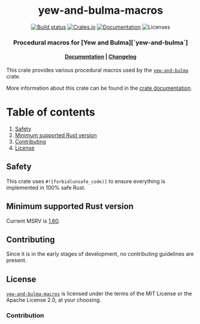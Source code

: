 <div align="center">
  <h1>yew-and-bulma-macros</h1>

[![Build status](https://github.com/filipdutescu/yew-and-bulma/actions/workflows/ci.yml/badge.svg?branch=main)](https://github.com/filipdutescu/yew-and-bulma-macros/actions/workflows/ci.yaml)
[![Crates.io](https://img.shields.io/crates/v/yew-and-bulma-macros)](https://crates.io/crates/yew-and-bulma-macros)
[![Documentation](https://docs.rs/yew-and-bulma-macros/badge.svg)](https://docs.rs/yew-and-bulma-macros)
![Licenses](https://img.shields.io/badge/license-MIT%2FApache--2.0-blue?style=flat-square)

  <h3>Procedural macros for [Yew and Bulma][`yew-and-bulma`]</h3>

  <h4>
    <a href="https://docs.rs/yew-and-bulma-macros/">Documentation</a>
    <span> | </span>
    <a href="https://github.com/filipdutescu/yew-and-bulma/blob/master/yew-and-bulma-macros/CHANGELOG.md">Changelog</a>
  </h4>
</div>

This crate provides various procedural macros used by the [`yew-and-bulma`] crate.

More information about this crate can be found in the [crate documentation][docs].

# Table of contents

1. [Safety](#safety)
2. [Minimum supported Rust version](#minimum-supported-rust-version)
2. [Contributing](#contributing)
3. [License](#license)

## Safety

This crate uses `#![forbid(unsafe_code)]` to ensure everything is implemented
in 100% safe Rust.

## Minimum supported Rust version

Current MSRV is [1.60](https://blog.rust-lang.org/2022/04/07/Rust-1.60.0.html).

## Contributing

Since it is in the early stages of development, no contributing guidelines are
present.

## License

[`yew-and-bulma-macros`](#) is licensed under the terms of the MIT License or
the Apache License 2.0, at your choosing.

### Contribution

[`yew-and-bulma`]: https://crates.io/crates/yew-and-bulma
[docs]: https://docs.rs/yew-and-bulma-macros

